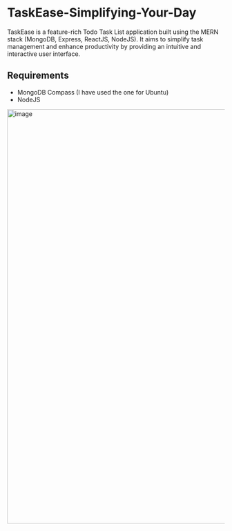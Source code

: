 # TaskEase-Simplifying-Your-Day
TaskEase is a feature-rich Todo Task List application built using the MERN stack (MongoDB, Express, ReactJS, NodeJS). It aims to simplify task management and enhance productivity by providing an intuitive and interactive user interface.
## Requirements
 - MongoDB Compass (I have used the one for Ubuntu)
 - NodeJS
<img width="960" alt="image" src="https://github.com/user-attachments/assets/3e67a624-01b1-4965-9fbf-4e64b2998741">

